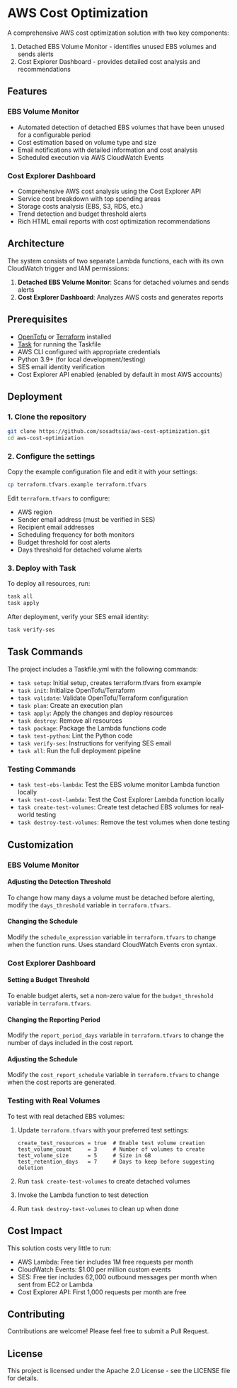 # AWS Cost Optimization

A comprehensive AWS cost optimization solution with two key components:
1. Detached EBS Volume Monitor - identifies unused EBS volumes and sends alerts
2. Cost Explorer Dashboard - provides detailed cost analysis and recommendations

## Features

### EBS Volume Monitor
- Automated detection of detached EBS volumes that have been unused for a configurable period
- Cost estimation based on volume type and size
- Email notifications with detailed information and cost analysis
- Scheduled execution via AWS CloudWatch Events

### Cost Explorer Dashboard
- Comprehensive AWS cost analysis using the Cost Explorer API
- Service cost breakdown with top spending areas
- Storage costs analysis (EBS, S3, RDS, etc.)
- Trend detection and budget threshold alerts
- Rich HTML email reports with cost optimization recommendations

## Architecture

The system consists of two separate Lambda functions, each with its own CloudWatch trigger and IAM permissions:

1. **Detached EBS Volume Monitor**: Scans for detached volumes and sends alerts
2. **Cost Explorer Dashboard**: Analyzes AWS costs and generates reports

## Prerequisites

- [OpenTofu](https://opentofu.org/docs/intro/install/) or [Terraform](https://learn.hashicorp.com/tutorials/terraform/install-cli) installed
- [Task](https://taskfile.dev/#/installation) for running the Taskfile
- AWS CLI configured with appropriate credentials
- Python 3.9+ (for local development/testing)
- SES email identity verification
- Cost Explorer API enabled (enabled by default in most AWS accounts)

## Deployment

### 1. Clone the repository

```bash
git clone https://github.com/sosadtsia/aws-cost-optimization.git
cd aws-cost-optimization
```

### 2. Configure the settings

Copy the example configuration file and edit it with your settings:

```bash
cp terraform.tfvars.example terraform.tfvars
```

Edit `terraform.tfvars` to configure:
- AWS region
- Sender email address (must be verified in SES)
- Recipient email addresses
- Scheduling frequency for both monitors
- Budget threshold for cost alerts
- Days threshold for detached volume alerts

### 3. Deploy with Task

To deploy all resources, run:

```bash
task all
task apply
```

After deployment, verify your SES email identity:

```bash
task verify-ses
```

## Task Commands

The project includes a Taskfile.yml with the following commands:

- `task setup`: Initial setup, creates terraform.tfvars from example
- `task init`: Initialize OpenTofu/Terraform
- `task validate`: Validate OpenTofu/Terraform configuration
- `task plan`: Create an execution plan
- `task apply`: Apply the changes and deploy resources
- `task destroy`: Remove all resources
- `task package`: Package the Lambda functions code
- `task test-python`: Lint the Python code
- `task verify-ses`: Instructions for verifying SES email
- `task all`: Run the full deployment pipeline

### Testing Commands

- `task test-ebs-lambda`: Test the EBS volume monitor Lambda function locally
- `task test-cost-lambda`: Test the Cost Explorer Lambda function locally
- `task create-test-volumes`: Create test detached EBS volumes for real-world testing
- `task destroy-test-volumes`: Remove the test volumes when done testing

## Customization

### EBS Volume Monitor

#### Adjusting the Detection Threshold

To change how many days a volume must be detached before alerting, modify the `days_threshold` variable in `terraform.tfvars`.

#### Changing the Schedule

Modify the `schedule_expression` variable in `terraform.tfvars` to change when the function runs. Uses standard CloudWatch Events cron syntax.

### Cost Explorer Dashboard

#### Setting a Budget Threshold

To enable budget alerts, set a non-zero value for the `budget_threshold` variable in `terraform.tfvars`.

#### Changing the Reporting Period

Modify the `report_period_days` variable in `terraform.tfvars` to change the number of days included in the cost report.

#### Adjusting the Schedule

Modify the `cost_report_schedule` variable in `terraform.tfvars` to change when the cost reports are generated.

### Testing with Real Volumes

To test with real detached EBS volumes:

1. Update `terraform.tfvars` with your preferred test settings:
   ```
   create_test_resources = true  # Enable test volume creation
   test_volume_count     = 3     # Number of volumes to create
   test_volume_size      = 5     # Size in GB
   test_retention_days   = 7     # Days to keep before suggesting deletion
   ```

2. Run `task create-test-volumes` to create detached volumes
3. Invoke the Lambda function to test detection
4. Run `task destroy-test-volumes` to clean up when done

## Cost Impact

This solution costs very little to run:
- AWS Lambda: Free tier includes 1M free requests per month
- CloudWatch Events: $1.00 per million custom events
- SES: Free tier includes 62,000 outbound messages per month when sent from EC2 or Lambda
- Cost Explorer API: First 1,000 requests per month are free

## Contributing

Contributions are welcome! Please feel free to submit a Pull Request.

## License

This project is licensed under the Apache 2.0 License - see the LICENSE file for details.
